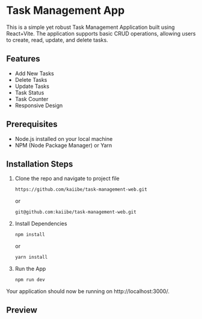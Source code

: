 # Task Management App
<p>This is a simple yet robust Task Management Application built using React+Vite. The application supports basic CRUD operations, allowing users to create, read, update, and delete tasks. </p>

## Features

<ul>
  <li>Add New Tasks</li>
  <li>Delete Tasks</li>
  <li>Update Tasks</li>
  <li>Task Status</li>
  <li>Task Counter</li>
  <li>Responsive Design</li>
</ul>

## Prerequisites
<ul>
  <li>Node.js installed on your local machine</li>
  <li>NPM (Node Package Manager) or Yarn</li>
</ul>

## Installation Steps
1. Clone the repo and navigate to project file
   
   ```sh
   https://github.com/kaiibe/task-management-web.git
   ```
   or
   ```sh
   git@github.com:kaiibe/task-management-web.git
   ```
   
2. Install Dependencies
   
   ```sh
   npm install
   ```
   or
   ```sh
   yarn install
   ```

3. Run the App
   
   ```sh
   npm run dev
   ```

Your application should now be running on http://localhost:3000/.

## Preview
